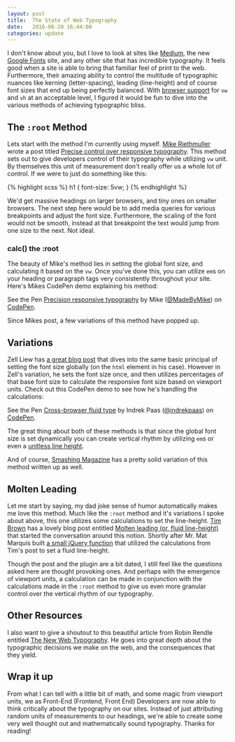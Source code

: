 ```yaml
---
layout: post
title:  The State of Web Typography
date:   2016-06-20 16:44:00
categories: update
---
```


I don't know about you, but I love to look at sites like [Medium](https://medium.com/), the new [Google Fonts](https://fonts.google.com/) site, and any other site that has incredible typography. It feels good when a site is able to bring that familiar feel of print to the web. Furthermore, their amazing ability to control the multitude of typographic nuances like kerning (letter-spacing), leading (line-height) and of course font sizes that end up being perfectly balanced. With [browser support](http://caniuse.com/#search=vw) for `vw` and `vh` at an acceptable level, I figured it would be fun to dive into the various methods of achieving typographic bliss.

## The `:root` Method

Lets start with the method I'm currently using myself. [Mike Riethmuller](https://twitter.com/MikeRiethmuller) wrote a post titled [Precise control over responsive typography](http://madebymike.com.au/writing/precise-control-responsive-typography/). This method sets out to give developers control of their typography while utilizing `vw` unit. By themselves this unit of measurement don't really offer us a whole lot of control. If we were to just do something like this:

{% highlight scss %}
h1 {
  font-size: 5vw;
}
{% endhighlight %}

We'd get massive headings on larger browsers, and tiny ones on smaller browsers. The next step here would be to add media queries for various breakpoints and adjust the font size. Furthermore, the scaling of the font would not be smooth, instead at that breakpoint the text would jump from one size to the next. Not ideal.

### calc() the :root

The beauty of Mike's method lies in setting the global font size, and calculating it based on the `vw`. Once you've done this, you can utilize `em`s on your heading or paragraph tags very consistently throughout your site. Here's Mikes CodePen demo explaining his method:

<p data-height="354" data-theme-id="dark" data-slug-hash="YPJJYv" data-default-tab="css" data-user="MadeByMike" data-embed-version="2" className="codepen">See the Pen <a href="http://codepen.io/MadeByMike/pen/YPJJYv/">Precision responsive typography</a> by Mike (<a href="http://codepen.io/MadeByMike">@MadeByMike</a>) on <a href="http://codepen.io">CodePen</a>.</p>
<script async src="//assets.codepen.io/assets/embed/ei.js"></script>

Since Mikes post, a few variations of this method have popped up.

## Variations

Zell Liew has [a great blog post](http://zellwk.com/blog/viewport-based-typography/) that dives into the same basic principal of setting the font size globally (on the `html` element in his case). However in Zell's variation, he sets the font size once, and then utilizes percentages of that base font size to calculate the responsive font size based on viewport units. Check out this CodePen demo to see how he's handling the calculations:

<p data-height="354" data-theme-id="dark" data-slug-hash="VarLaJ" data-default-tab="css" data-user="indrekpaas" data-embed-version="2" className="codepen">See the Pen <a href="http://codepen.io/indrekpaas/pen/VarLaJ/">Cross-browser fluid type</a> by Indrek Paas (<a href="http://codepen.io/indrekpaas">@indrekpaas</a>) on <a href="http://codepen.io">CodePen</a>.</p>
<script async src="//assets.codepen.io/assets/embed/ei.js"></script>

The great thing about both of these methods is that since the global font size is set dynamically you can create vertical rhythm by utilizing `em`s or even a [unitless line height](https://css-tricks.com/almanac/properties/l/line-height/).

And of course, [Smashing Magazine](https://www.smashingmagazine.com/2016/05/fluid-typography/) has a pretty solid variation of this method written up as well.

## Molten Leading

Let me start by saying, my dad joke sense of humor automatically makes me love this method. Much like the `:root` method and it's variations I spoke about above, this one utilizes some calculations to set the line-height. [Tim Brown](http://twitter.com/nicewebtype) has a lovely blog post entitled [Molten leading (or, fluid line-height)](http://nicewebtype.com/notes/2012/02/03/molten-leading-or-fluid-line-height/) that started the conversation around this notion. Shortly after Mr. Mat Marquis built [a small jQuery function](https://github.com/Wilto/Molten-Leading) that utilized the calculations from Tim's post to set a fluid line-height.

Though the post and the plugin are a bit dated, I still feel like the questions asked here are thought provoking ones. And perhaps with the emergence of viewport units, a calculation can be made in conjunction with the calculations made in the `:root` method to give us even more granular control over the vertical rhythm of our typography.

## Other Resources

I also want to give a shoutout to this beautiful article from Robin Rendle entitled [The New Web Typography](https://robinrendle.com/essays/new-web-typography/). He goes into great depth about the typographic decisions we make on the web, and the consequences that they yield.

## Wrap it up

From what I can tell with a little bit of math, and some magic from viewport units, we as Front-End (Frontend, Front End) Developers are now able to think critically about the typography on our sites. Instead of just attributing random units of measurements to our headings, we're able to create some very well thought out and mathematically sound typography. Thanks for reading!
